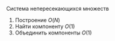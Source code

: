 Система непересекающихся множеств
1. Построение $O(N)$
2. Найти компоненту $O(1)$
3. Объединить компоненты $O(1)$
